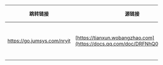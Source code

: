 
|  跳转链接  |  源链接  |  备注  |
|---|---|---|
| https://go.jumsys.com/nryjt | [https://tianxun.wobangzhao.com](https://docs.qq.com/doc/DRFNhQ0pxQXJVSlVy) | 这才是男人 |






